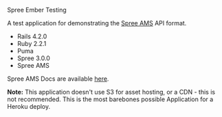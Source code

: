 Spree Ember Testing

A test application for demonstrating the [Spree AMS](http://github.com/hhff/spree_ams) API format.

- Rails 4.2.0
- Ruby 2.2.1
- Puma
- Spree 3.0.0
- Spree AMS

Spree AMS Docs are available [here](testing.spree-ember.com/api/ams/docs).

**Note:** This application doesn't use S3 for asset hosting, or a CDN - this is not recommended.  This is the most barebones possible Application for a Heroku deploy.
